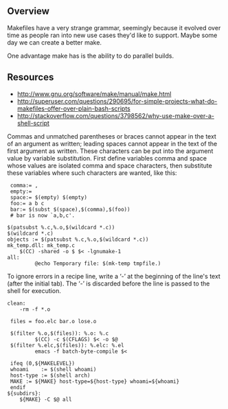 
## Overview

Makefiles have a very strange grammar, seemingly because it evolved over time as people ran into new use cases they'd like to support. Maybe some day we can create a better make.

One advantage make has is the ability to do parallel builds.

## Resources

- http://www.gnu.org/software/make/manual/make.html
- http://superuser.com/questions/290695/for-simple-projects-what-do-makefiles-offer-over-plain-bash-scripts
- http://stackoverflow.com/questions/3798562/why-use-make-over-a-shell-script

Commas and unmatched parentheses or braces cannot appear in the text of an argument as written; leading spaces cannot appear in the text of the first argument as written. These characters can be put into the argument value by variable substitution. First define variables comma and space whose values are isolated comma and space characters, then substitute these variables where such characters are wanted, like this:

     comma:= ,
     empty:=
     space:= $(empty) $(empty)
     foo:= a b c
     bar:= $(subst $(space),$(comma),$(foo))
     # bar is now `a,b,c'.

    $(patsubst %.c,%.o,$(wildcard *.c))
    $(wildcard *.c)
    objects := $(patsubst %.c,%.o,$(wildcard *.c))
    mk_temp.dll: mk_temp.c
        $(CC) -shared -o $ $< -lgnumake-1
    all:
             @echo Temporary file: $(mk-temp tmpfile.)

To ignore errors in a recipe line, write a ‘-’ at the beginning of the line's text (after the initial tab). The ‘-’ is discarded before the line is passed to the shell for execution.

    clean:
        -rm -f *.o

     files = foo.elc bar.o lose.o
     
     $(filter %.o,$(files)): %.o: %.c
             $(CC) -c $(CFLAGS) $< -o $@
     $(filter %.elc,$(files)): %.elc: %.el
             emacs -f batch-byte-compile $<

     ifeq (0,${MAKELEVEL})
     whoami    := $(shell whoami)
     host-type := $(shell arch)
     MAKE := ${MAKE} host-type=${host-type} whoami=${whoami}
     endif
    ${subdirs}:
        ${MAKE} -C $@ all
